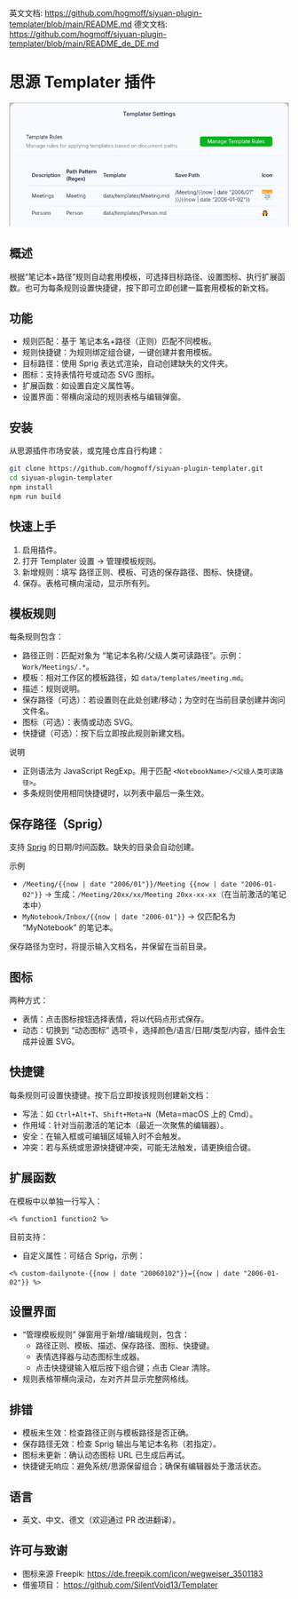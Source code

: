 英文文档: https://github.com/hogmoff/siyuan-plugin-templater/blob/main/README.md
德文文档: https://github.com/hogmoff/siyuan-plugin-templater/blob/main/README_de_DE.md

# 思源 Templater 插件

![Preview](preview.png)

## 概述
根据“笔记本+路径”规则自动套用模板，可选择目标路径、设置图标、执行扩展函数。也可为每条规则设置快捷键，按下即可立即创建一篇套用模板的新文档。

## 功能
- 规则匹配：基于 笔记本名+路径（正则）匹配不同模板。
- 规则快捷键：为规则绑定组合键，一键创建并套用模板。
- 目标路径：使用 Sprig 表达式渲染，自动创建缺失的文件夹。
- 图标：支持表情符号或动态 SVG 图标。
- 扩展函数：如设置自定义属性等。
- 设置界面：带横向滚动的规则表格与编辑弹窗。

## 安装
从思源插件市场安装，或克隆仓库自行构建：

```bash
git clone https://github.com/hogmoff/siyuan-plugin-templater.git
cd siyuan-plugin-templater
npm install
npm run build
```

## 快速上手
1) 启用插件。
2) 打开 Templater 设置 → 管理模板规则。
3) 新增规则：填写 路径正则、模板、可选的保存路径、图标、快捷键。
4) 保存。表格可横向滚动，显示所有列。

## 模板规则
每条规则包含：
- 路径正则：匹配对象为 “笔记本名称/父级人类可读路径”。示例：`Work/Meetings/.*`。
- 模板：相对工作区的模板路径，如 `data/templates/meeting.md`。
- 描述：规则说明。
- 保存路径（可选）：若设置则在此处创建/移动；为空时在当前目录创建并询问文件名。
- 图标（可选）：表情或动态 SVG。
- 快捷键（可选）：按下后立即按此规则新建文档。

说明
- 正则语法为 JavaScript RegExp。用于匹配 `<NotebookName>/<父级人类可读路径>`。
- 多条规则使用相同快捷键时，以列表中最后一条生效。

## 保存路径（Sprig）
支持 [Sprig](https://masterminds.github.io/sprig/) 的日期/时间函数。缺失的目录会自动创建。

示例
- `/Meeting/{{now | date "2006/01"}}/Meeting {{now | date "2006-01-02"}}`
  → 生成：`/Meeting/20xx/xx/Meeting 20xx-xx-xx`（在当前激活的笔记本中）
- `MyNotebook/Inbox/{{now | date "2006-01"}}` → 仅匹配名为 “MyNotebook” 的笔记本。

保存路径为空时，将提示输入文档名，并保留在当前目录。

## 图标
两种方式：
- 表情：点击图标按钮选择表情，将以代码点形式保存。
- 动态：切换到 “动态图标” 选项卡，选择颜色/语言/日期/类型/内容，插件会生成并设置 SVG。

## 快捷键
每条规则可设置快捷键。按下后立即按该规则创建新文档：
- 写法：如 `Ctrl+Alt+T`、`Shift+Meta+N`（Meta=macOS 上的 Cmd）。
- 作用域：针对当前激活的笔记本（最近一次聚焦的编辑器）。
- 安全：在输入框或可编辑区域输入时不会触发。
- 冲突：若与系统或思源快捷键冲突，可能无法触发，请更换组合键。

## 扩展函数
在模板中以单独一行写入：

```
<% function1 function2 %>
```

目前支持：
- 自定义属性：可结合 Sprig，示例：
```
<% custom-dailynote-{{now | date "20060102"}}={{now | date "2006-01-02"}} %>
```

## 设置界面
- “管理模板规则” 弹窗用于新增/编辑规则，包含：
  - 路径正则、模板、描述、保存路径、图标、快捷键。
  - 表情选择器与动态图标生成器。
  - 点击快捷键输入框后按下组合键；点击 Clear 清除。
- 规则表格带横向滚动，左对齐并显示完整网格线。

## 排错
- 模板未生效：检查路径正则与模板路径是否正确。
- 保存路径无效：检查 Sprig 输出与笔记本名称（若指定）。
- 图标未更新：确认动态图标 URL 已生成后再试。
- 快捷键无响应：避免系统/思源保留组合；确保有编辑器处于激活状态。

## 语言
- 英文、中文、德文（欢迎通过 PR 改进翻译）。

## 许可与致谢
- 图标来源 Freepik: https://de.freepik.com/icon/wegweiser_3501183
- 借鉴项目： https://github.com/SilentVoid13/Templater
